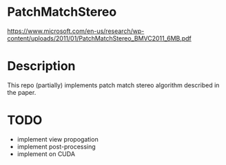 # PatchMatchStereo
https://www.microsoft.com/en-us/research/wp-content/uploads/2011/01/PatchMatchStereo_BMVC2011_6MB.pdf

# Description
This repo (partially) implements patch match stereo algorithm described in the paper.

# TODO
* implement view propogation
* implement post-processing
* implement on CUDA
